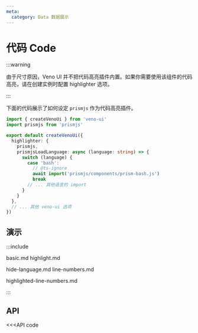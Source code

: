 ```yaml
---
meta:
  category: Data 数据展示
---
```


# 代码 Code

:::warning 

由于尺寸原因，Veno UI 并不把代码高亮插件内置。如果你需要使用该组件的代码高亮，请在创建实例时配置 highlighter 选项。

:::

下面的代码展示了如何设定 `prismjs` 作为代码高亮插件。

```typescript
import { createVenoUi } from 'veno-ui'
import prismjs from 'prismjs'

export default createVenoUi({
  highlighter: {
    prismjs,
    prismjsLoadLanguage: async (language: string) => {
      switch (language) {
        case 'bash':
          // @ts-ignore
          await import('prismjs/components/prism-bash.js')
          break
        // ... 其他语言的 import 
      }
    }
  },
  // ... 其他 veno-ui 选项
})
```

## 演示

:::include

basic.md highlight.md

hide-language.md line-numbers.md

highlighted-line-numbers.md

:::

## API

<<<API code